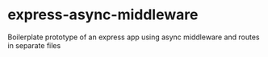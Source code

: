 # express-async-middleware
Boilerplate prototype of an express app using async middleware and routes in separate files
